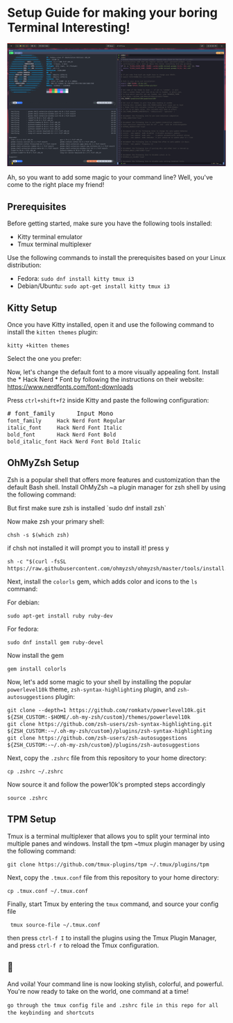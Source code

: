 <div>
  <div>
    <div><div style="background-color: rgb(16, 163, 127)"></div></div>
    <div>
      <div>
        <div>
          <div>
            <h1>Setup Guide for making your boring Terminal Interesting!</h1>
                       <img src="./screenshot.png" alt="screenshot"/>
            <p>
Ah, so you want to add some magic to your command line? Well, you've come to the right place my friend!
            </p>
            <h2>Prerequisites</h2>
            <p>
              Before getting started, make sure you have the following tools
              installed:
            </p>
            <ul>
              <li>Kitty terminal emulator</li>
              <li>Tmux terminal multiplexer</li>
            </ul>
            <p>
              Use the following commands to install the prerequisites based on
              your Linux distribution:
            </p>
            <ul>
              <li>Fedora: <code>sudo dnf install kitty tmux i3</code></li>
              <li>
                Debian/Ubuntu: <code>sudo apt-get install kitty tmux i3</code>
              </li>
            </ul>
            <h2>Kitty Setup</h2>
            <p>
              Once you have Kitty installed, open it and use the following
              command to install the <code>kitten themes</code> plugin:
            </p>
            <pre><div ><div ></div><div ><code >kitty +kitten themes
</code></div></div></pre>
            <p>Select the one you prefer:</p>
            <p>
              Now, let's change the default font to a more visually appealing
              font. Install the * Hack Nerd * Font by following the instructions on
              their website:
              <a href="https://www.nerdfonts.com/font-downloads" target="_new"
                >https://www.nerdfonts.com/font-downloads</a
              >
            </p>
            <p>
              Press <code>ctrl+shift+f2</code> inside Kitty and paste the
              following configuration:
            </p>
            <pre><div ><div ><span># font_family      Input Mono </span></div><div ><code >font_family     Hack Nerd <span >Font</span> Regular
italic_font     Hack Nerd <span >Font</span> Italic
bold_font       Hack Nerd <span >Font</span> Bold
bold_italic_font Hack Nerd <span >Font</span> Bold Italic
</code></div></div></pre>
            <h2>OhMyZsh Setup</h2>
            <p>
              Zsh is a popular shell that offers more features and customization
              than the default Bash shell. Install OhMyZsh ~a plugin manager for zsh shell by using the following
              command:
            </p>
            <p>
            But first make sure zsh is installed `sudo dnf install zsh`
            </p>
            <p>Now make zsh your primary shell:</p>
<pre><div ><div ></div><div ><code >chsh -s $(which zsh)
</code></div></div></pre>
<p>if chsh not installed it will prompt you to install it! press y</p>
            <pre><div ><div ><span></span></div><div ><code >sh -c <span >"<span >$(curl -fsSL https://raw.githubusercontent.com/ohmyzsh/ohmyzsh/master/tools/install.sh)</span>"</span>
</code></div></div></pre>
            <p>
              Next, install the <code>colorls</code> gem, which adds color and
              icons to the <code>ls</code> command:
            </p>
            <p>For debian:</p>
                        <pre><div ><div ></div><div ><code >sudo apt-get install ruby ruby-dev
</code></div></div></pre>
<p>For fedora:</p>
<pre><div ><div ></div><div ><code >sudo dnf install gem ruby-devel
</code></div></div></pre>
<p>Now install the gem</p>
            <pre><div ><div ></div><div ><code >gem install colorls
</code></div></div></pre>
            <p>
              Now, let's add some magic to your shell by installing the popular
              <code>powerlevel10k</code> theme,
              <code>zsh-syntax-highlighting</code> plugin, and
              <code>zsh-autosuggestions</code> plugin:
            </p>
            <pre><div ><div ></div><div ><code >git <span >clone</span> --depth=1 https://github.com/romkatv/powerlevel10k.git <span >${ZSH_CUSTOM:-<span >$HOME</span>/.oh-my-zsh/custom}</span>/themes/powerlevel10k
git <span >clone</span> https://github.com/zsh-users/zsh-syntax-highlighting.git <span >${ZSH_CUSTOM:-~/.oh-my-zsh/custom}</span>/plugins/zsh-syntax-highlighting
git <span >clone</span> https://github.com/zsh-users/zsh-autosuggestions <span >${ZSH_CUSTOM:-~/.oh-my-zsh/custom}</span>/plugins/zsh-autosuggestions
</code></div></div></pre>
            <p>
              Next, copy the <code>.zshrc</code> file from this repository
              to your home directory:
            </p>
            <pre><div ><div ></div><div ><code ><span >cp</span> .zshrc ~/.zshrc
</code></div></div></pre>
<p>Now source it and follow the power10k's prompted steps accordingly</p>
<pre><div ><div ></div><div ><code >source .zshrc 
</code></div></div></pre>
            <h2>TPM Setup</h2>
            <p>
              Tmux is a terminal multiplexer that allows you to split your
              terminal into multiple panes and windows. Install the tpm ~tmux plugin manager by using
              the following command:
            </p>
            <pre><div ><div></div><div ><code >git <span >clone</span> https://github.com/tmux-plugins/tpm ~/.tmux/plugins/tpm
</code></div></div></pre>
            <p>
              Next, copy the <code>.tmux.conf</code> file from this repository
              to your home directory:
            </p>
            <pre><div ><div ></div><div ><code ><span >cp</span> .tmux.conf ~/.tmux.conf
</code></div></div></pre>
            <p>
             Finally, start Tmux by entering the <code>tmux</code> command, and source your config file
            </p>
            <pre><div ><div ></div><div ><code > tmux source-file ~/.tmux.conf
</code></div></div></pre>
            <p>
              then press <code>ctrl-f I</code> to install the plugins using the
              Tmux Plugin Manager, and press <code>ctrl-f r</code> to reload the
              Tmux configuration.
            </p>
            <h2>🫰</h2>
            <p>
And voila! Your command line is now looking stylish, colorful, and powerful. You're now ready to take on the world, one command at a time!
            </p>
          </div>
        </div>
      </div>
  </div>
</div>

`go through the tmux config file and .zshrc file in this repo for all the keybinding and shortcuts`
